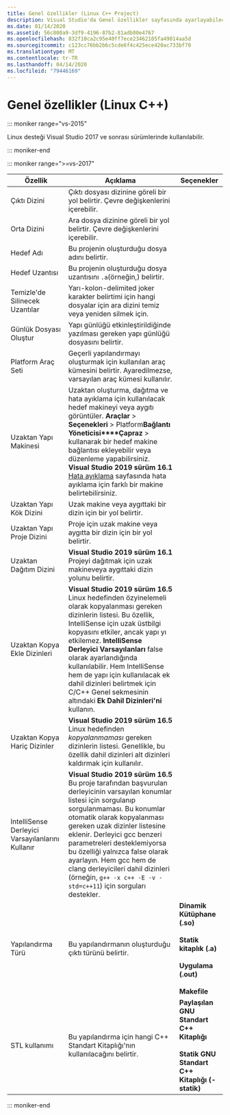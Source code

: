```yaml
---
title: Genel özellikler (Linux C++ Project)
description: Visual Studio'da Genel özellikler sayfasında ayarlayabileceğiniz Linux proje özelliklerini açıklar.
ms.date: 01/14/2020
ms.assetid: 56c800a9-3df9-4196-87b2-81adb00e4767
ms.openlocfilehash: 832f10ca2c95e40ff7ece23462105fa49014aa5d
ms.sourcegitcommit: c123cc76bb2b6c5cde6f4c425ece420ac733bf70
ms.translationtype: MT
ms.contentlocale: tr-TR
ms.lasthandoff: 04/14/2020
ms.locfileid: "79446169"
---
```

# <a name="general-properties-linux-c"></a>Genel özellikler (Linux C++)

::: moniker range="vs-2015"

Linux desteği Visual Studio 2017 ve sonrası sürümlerinde kullanılabilir.

::: moniker-end

::: moniker range=">=vs-2017"

| Özellik | Açıklama | Seçenekler |
|--|--|--|
| Çıktı Dizini | Çıktı dosyası dizinine göreli bir yol belirtir. Çevre değişkenlerini içerebilir. |
| Orta Dizini | Ara dosya dizinine göreli bir yol belirtir. Çevre değişkenlerini içerebilir. |
| Hedef Adı | Bu projenin oluşturduğu dosya adını belirtir. |
| Hedef Uzantısı | Bu projenin oluşturduğu dosya uzantısını `.a`(örneğin,) belirtir. |
| Temizle'de Silinecek Uzantılar | Yarı-kolon-delimited joker karakter belirtimi için hangi dosyalar için ara dizini temiz veya yeniden silmek için. |
| Günlük Dosyası Oluştur | Yapı günlüğü etkinleştirildiğinde yazılması gereken yapı günlüğü dosyasını belirtir. |
| Platform Araç Seti | Geçerli yapılandırmayı oluşturmak için kullanılan araç kümesini belirtir. Ayaredilmezse, varsayılan araç kümesi kullanılır. |
| Uzaktan Yapı Makinesi | Uzaktan oluşturma, dağıtma ve hata ayıklama için kullanılacak hedef makineyi veya aygıtı görüntüler. **Araçlar** > **Seçenekleri** > Platform**Bağlantı Yöneticisi****Çapraz** > kullanarak bir hedef makine bağlantısı ekleyebilir veya düzenleme yapabilirsiniz.<br /> **Visual Studio 2019 sürüm 16.1** [Hata ayıklama](debugging-linux.md) sayfasında hata ayıklama için farklı bir makine belirtebilirsiniz. |
| Uzaktan Yapı Kök Dizini | Uzak makine veya aygıttaki bir dizin için bir yol belirtir. |
| Uzaktan Yapı Proje Dizini | Proje için uzak makine veya aygıtta bir dizin için bir yol belirtir. |
| Uzaktan Dağıtım Dizini | **Visual Studio 2019 sürüm 16.1** Projeyi dağıtmak için uzak makineveya aygıttaki dizin yolunu belirtir. |
| Uzaktan Kopya Ekle Dizinleri | **Visual Studio 2019 sürüm 16.5**  Linux hedefinden özyinelemeli olarak kopyalanması gereken dizinlerin listesi. Bu özellik, IntelliSense için uzak üstbilgi kopyasını etkiler, ancak yapı yı etkilemez. **IntelliSense Derleyici Varsayılanları** false olarak ayarlandığında kullanılabilir. Hem IntelliSense hem de yapı için kullanılacak ek dahil dizinleri belirtmek için C/C++ Genel sekmesinin altındaki **Ek Dahil Dizinleri'ni** kullanın. |
| Uzaktan Kopya Hariç Dizinler | **Visual Studio 2019 sürüm 16.5** Linux hedefinden *kopyalanmaması* gereken dizinlerin listesi. Genellikle, bu özellik dahil dizinleri alt dizinleri kaldırmak için kullanılır. |
| IntelliSense Derleyici Varsayılanlarını Kullanır | **Visual Studio 2019 sürüm 16.5** Bu proje tarafından başvurulan derleyicinin varsayılan konumlar listesi için sorgulanıp sorgulanmaması. Bu konumlar otomatik olarak kopyalanması gereken uzak dizinler listesine eklenir. Derleyici gcc benzeri parametreleri desteklemiyorsa bu özelliği yalnızca false olarak ayarlayın. Hem gcc hem de clang derleyicileri dahil dizinleri (örneğin, `g++ -x c++ -E -v -std=c++11`) için sorguları destekler. |
| Yapılandırma Türü | Bu yapılandırmanın oluşturduğu çıktı türünü belirtir. | **Dinamik Kütüphane (.so)**<br/><br/>**Statik kitaplık (.a)**<br/><br/>**Uygulama (.out)**<br/><br/>**Makefile** |
| STL kullanımı | Bu yapılandırma için hangi C++ Standart Kitaplığı'nın kullanılacağını belirtir. | **Paylaşılan GNU Standart C++ Kitaplığı**<br/><br/>**Statik GNU Standart C++ Kitaplığı (-statik)** |

::: moniker-end
